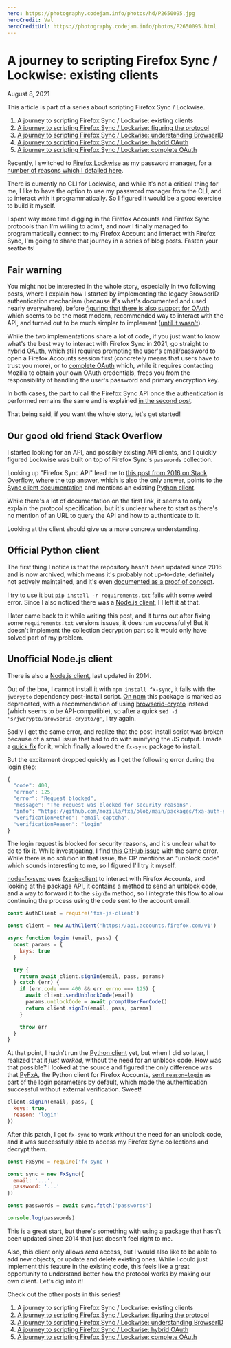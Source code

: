 ```yaml
---
hero: https://photography.codejam.info/photos/hd/P2650095.jpg
heroCredit: Val
heroCreditUrl: https://photography.codejam.info/photos/P2650095.html
---
```


# A journey to scripting Firefox Sync / Lockwise: existing clients
August 8, 2021

<div class="note">

This article is part of a series about scripting Firefox Sync / Lockwise.

1. A journey to scripting Firefox Sync / Lockwise: existing clients
1. [A journey to scripting Firefox Sync / Lockwise: figuring the protocol](scripting-firefox-sync-lockwise-figuring-the-protocol.md)
1. [A journey to scripting Firefox Sync / Lockwise: understanding BrowserID](scripting-firefox-sync-lockwise-understanding-browserid.md)
1. [A journey to scripting Firefox Sync / Lockwise: hybrid OAuth](scripting-firefox-sync-lockwise-hybrid-oauth.md)
1. [A journey to scripting Firefox Sync / Lockwise: complete OAuth](scripting-firefox-sync-lockwise-complete-oauth.md)

</div>

Recently, I switched to [Firefox Lockwise](https://lockwise.firefox.com/)
as my password manager, for a [number of reasons which I detailed here](why-i-switched-to-firefox-lockwise-as-my-password-manager.md).

There is currently no CLI for Lockwise, and while it's not a critical
thing for me, I like to have the option to use my password manager from
the CLI, and to interact with it programmatically. So I figured it would
be a good exercise to build it myself.

I spent way more time digging in the Firefox Accounts and Firefox Sync
protocols than I'm willing to admit, and now I finally managed to
programmatically connect to my Firefox Account and interact with Firefox
Sync, I'm going to share that journey in a series of blog posts. Fasten
your seatbelts!

## Fair warning

You might not be interested in the whole story, especially in two
following posts, where I explain how I started by implementing the
legacy BrowserID authentication mechanism (because it's what's
documented and used nearly everywhere), before [figuring that there is also support for OAuth](scripting-firefox-sync-lockwise-hybrid-oauth.md)
which seems to be the most modern, recommended way to interact with the
API, and turned out to be much simpler to implement ([until it wasn't](scripting-firefox-sync-lockwise-complete-oauth.md)).

While the two implementations share a lot of code, if you just want to
know what's the best way to interact with Firefox Sync in 2021, go
straight to [hybrid OAuth](scripting-firefox-sync-lockwise-hybrid-oauth.md),
which still requires prompting the user's email/password to open a
Firefox Accounts session first (concretely means that users have to
trust you more), or to [complete OAuth](scripting-firefox-sync-lockwise-complete-oauth.md)
which, while it requires contacting Mozilla to obtain your own OAuth
credentials, frees you from the responsibility of handling the user's
password and primary encryption key.

In both cases, the part to call the Firefox Sync API once the
authentication is performed remains the same and is explained
[in the second post](scripting-firefox-sync-lockwise-figuring-the-protocol.md#actually-calling-firefox-sync).

That being said, if you want the whole story, let's get started!

## Our good old friend Stack Overflow

I started looking for an API, and possibly existing API clients, and I
quickly figured Lockwise was built on top of Firefox Sync's `passwords`
collection.

Looking up "Firefox Sync API" lead me to [this post from 2016 on Stack Overflow](https://stackoverflow.com/questions/35313330/firefox-sync-api-does-it-exist),
where the top answer, which is also the only answer, points to the [Sync client documentation](https://mozilla-services.readthedocs.io/en/latest/sync/index.html)
and mentions an existing [Python client](https://github.com/mozilla-services/syncclient).

While there's a lot of documentation on the first link, it seems to
only explain the protocol specification, but it's unclear where to start
as there's no mention of an URL to query the API and how to authenticate
to it.

Looking at the client should give us a more concrete understanding.

## Official Python client

The first thing I notice is that the repository hasn't been updated
since 2016 and is now archived, which means it's probably not
up-to-date, definitely not actively maintained, and it's even
[documented as a proof of concept](https://github.com/mozilla-services/syncclient/blob/efe0d49a8bd00d341b6e926f6783325b3fe7b676/syncclient/client.py#L11).

I try to use it but `pip install -r requirements.txt` fails with some
weird error. Since I also noticed there was a [Node.js client](#unofficial-node-js-client), I
I left it at that.

I later came back to it while writing this post, and it turns out after
fixing some `requirements.txt` versions issues, it does run
successfully! But it doesn't implement the collection decryption part so
it would only have solved part of my problem.

## Unofficial Node.js client

There is also a [Node.js client](https://github.com/zaach/node-fx-sync),
last updated in 2014.

Out of the box, I cannot install it with `npm install fx-sync`, it fails
with the `jwcrypto` dependency post-install script. [On npm](https://www.npmjs.com/package/jwcrypto)
this package is marked as deprecated, with a recommendation of using [browserid-crypto](https://www.npmjs.com/package/browserid-crypto)
instead (which seems to be API-compatible), so after a quick `sed -i 's/jwcrypto/browserid-crypto/g'`,
I try again.

Sadly I get the same error, and realize that the post-install script was
broken because of a small issue that had to do with minifying the JS
output. I made a [quick fix](https://github.com/mozilla/browserid-crypto/pull/122)
for it, which finally allowed the `fx-sync` package to install.

But the excitement dropped quickly as I get the following error during
the login step:

```js
{
  "code": 400,
  "errno": 125,
  "error": "Request blocked",
  "message": "The request was blocked for security reasons",
  "info": "https://github.com/mozilla/fxa/blob/main/packages/fxa-auth-server/docs/api.md#response-format",
  "verificationMethod": "email-captcha",
  "verificationReason": "login"
}
```

The login request is blocked for security reasons, and it's unclear what
to do to fix it. While investigating, I find [this GitHub issue](https://github.com/mozilla/fxa/issues/5794)
with the same error. While there is no solution in that issue, the OP
mentions an "unblock code" which sounds interesting to me, so I figured
I'll try it myself.

[node-fx-sync](https://github.com/zaach/node-fx-sync) uses
[fxa-js-client](https://www.npmjs.com/package/fxa-js-client) to interact
with Firefox Accounts, and looking at the package API, it contains a
method to send an unblock code, and a way to forward it to the `signIn`
method, so I integrate this flow to allow continuing the process using
the code sent to the account email.

```js
const AuthClient = require('fxa-js-client')

const client = new AuthClient('https://api.accounts.firefox.com/v1')

async function login (email, pass) {
  const params = {
    keys: true
  }

  try {
    return await client.signIn(email, pass, params)
  } catch (err) {
    if (err.code === 400 && err.errno === 125) {
      await client.sendUnblockCode(email)
      params.unblockCode = await promptUserForCode()
      return client.signIn(email, pass, params)
    }

    throw err
  }
}
```

At that point, I hadn't run the [Python client](#official-python-client)
yet, but when I did so later, I realized that it *just worked*, without the
need for an unblock code. How was that possible? I looked at the source
and figured the only difference was that [PyFxA](https://github.com/mozilla/PyFxA),
the Python client for Firefox Accounts, [sent `reason=login`](https://github.com/mozilla/PyFxA/blob/6c3f803b3c27c665f417b0c5bd3ca79add8e2027/fxa/core.py#L78)
as part of the login parameters by default, which made the
authentication successful without external verification. Sweet!

```js
client.signIn(email, pass, {
  keys: true,
  reason: 'login'
})
```

After this patch, I got `fx-sync` to work without the need for an
unblock code, and it was successfully able to access my Firefox Sync
collections and decrypt them.

```js
const FxSync = require('fx-sync')

const sync = new FxSync({
  email: '...',
  password: '...'
})

const passwords = await sync.fetch('passwords')

console.log(passwords)
```

This is a great start, but there's something with using a package that
hasn't been updated since 2014 that just doesn't feel right to me.

Also, this client only allows *read* access, but I would also like to be
able to add new objects, or update and delete existing ones. While I
could just implement this feature in the existing code, this feels like
a great opportunity to understand better how the protocol works by
making our own client. Let's dig into it!

<div class="note">

Check out the other posts in this series!

1. A journey to scripting Firefox Sync / Lockwise: existing clients
1. [A journey to scripting Firefox Sync / Lockwise: figuring the protocol](scripting-firefox-sync-lockwise-figuring-the-protocol.md)
1. [A journey to scripting Firefox Sync / Lockwise: understanding BrowserID](scripting-firefox-sync-lockwise-understanding-browserid.md)
1. [A journey to scripting Firefox Sync / Lockwise: hybrid OAuth](scripting-firefox-sync-lockwise-hybrid-oauth.md)
1. [A journey to scripting Firefox Sync / Lockwise: complete OAuth](scripting-firefox-sync-lockwise-complete-oauth.md)

</div>

